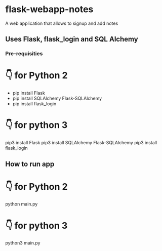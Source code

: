 # flask-webapp-notes
A web application that allows to signup and add notes

## Uses Flask, flask_login and SQL Alchemy

### Pre-requisities

# 👇️ for Python 2

- pip install Flask
- pip install SQLAlchemy Flask-SQLAlchemy
- pip install flask_login

# 👇️ for python 3 
pip3 install Flask
pip3 install SQLAlchemy Flask-SQLAlchemy
pip3 install flask_login

## How to run app

# 👇️ for Python 2
python main.py

# 👇️ for python 3 
python3 main.py
